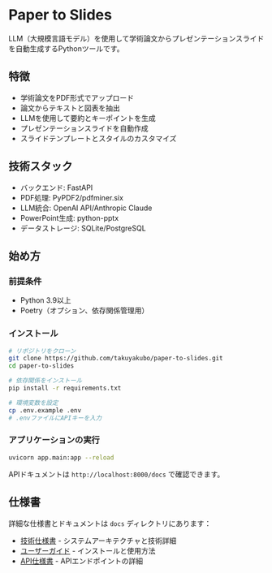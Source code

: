 # Paper to Slides

LLM（大規模言語モデル）を使用して学術論文からプレゼンテーションスライドを自動生成するPythonツールです。

## 特徴

- 学術論文をPDF形式でアップロード
- 論文からテキストと図表を抽出
- LLMを使用して要約とキーポイントを生成
- プレゼンテーションスライドを自動作成
- スライドテンプレートとスタイルのカスタマイズ

## 技術スタック

- バックエンド: FastAPI
- PDF処理: PyPDF2/pdfminer.six
- LLM統合: OpenAI API/Anthropic Claude
- PowerPoint生成: python-pptx
- データストレージ: SQLite/PostgreSQL

## 始め方

### 前提条件

- Python 3.9以上
- Poetry（オプション、依存関係管理用）

### インストール

```bash
# リポジトリをクローン
git clone https://github.com/takuyakubo/paper-to-slides.git
cd paper-to-slides

# 依存関係をインストール
pip install -r requirements.txt

# 環境変数を設定
cp .env.example .env
# .envファイルにAPIキーを入力
```

### アプリケーションの実行

```bash
uvicorn app.main:app --reload
```

APIドキュメントは `http://localhost:8000/docs` で確認できます。

## 仕様書

詳細な仕様書とドキュメントは `docs` ディレクトリにあります：

- [技術仕様書](docs/技術仕様書.md) - システムアーキテクチャと技術詳細
- [ユーザーガイド](docs/ユーザーガイド.md) - インストールと使用方法
- [API仕様書](docs/API仕様書.md) - APIエンドポイントの詳細
